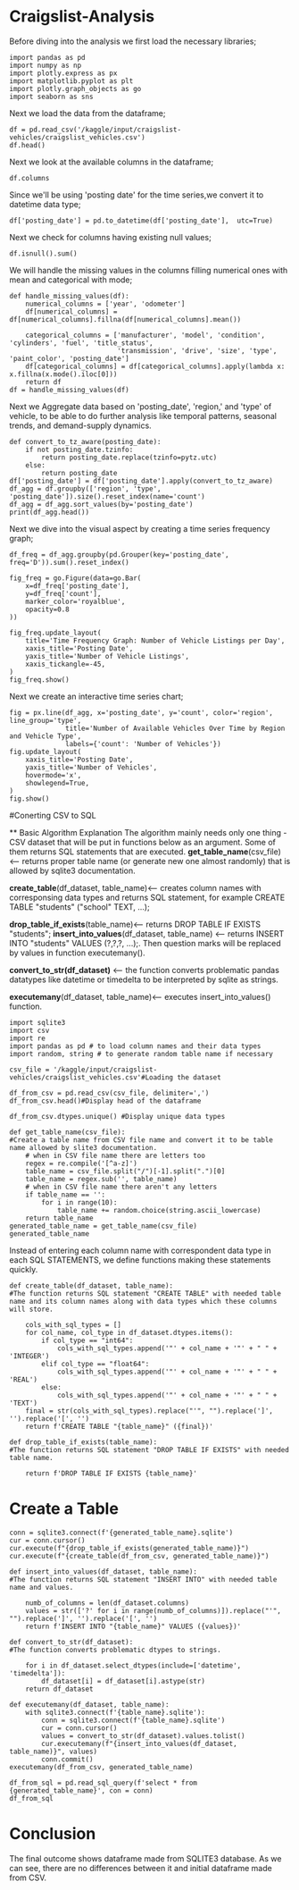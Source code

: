 # Craigslist-Analysis
Before diving into the analysis we first load the necessary libraries;

```
import pandas as pd
import numpy as np
import plotly.express as px
import matplotlib.pyplot as plt
import plotly.graph_objects as go
import seaborn as sns
```
Next we load the data from the dataframe;
```
df = pd.read_csv('/kaggle/input/craigslist-vehicles/craigslist_vehicles.csv')
df.head()
```
Next we look at the available columns in the dataframe;
```
df.columns
```
Since we'll be using 'posting date' for the time series,we convert it to datetime data type;
```
df['posting_date'] = pd.to_datetime(df['posting_date'],  utc=True)
```
Next we check for columns having existing null values;
```
df.isnull().sum()
```
We will handle the missing values in the columns filling numerical ones with mean and categorical with mode;
```
def handle_missing_values(df):
    numerical_columns = ['year', 'odometer']
    df[numerical_columns] = df[numerical_columns].fillna(df[numerical_columns].mean())
    
    categorical_columns = ['manufacturer', 'model', 'condition', 'cylinders', 'fuel', 'title_status',
                           'transmission', 'drive', 'size', 'type', 'paint_color', 'posting_date']
    df[categorical_columns] = df[categorical_columns].apply(lambda x: x.fillna(x.mode().iloc[0]))
    return df
df = handle_missing_values(df)
```
Next we Aggregate data based on 'posting_date', 'region,' and 'type' of vehicle, to be able to do further analysis like temporal patterns, seasonal trends, and demand-supply dynamics.
```
def convert_to_tz_aware(posting_date):
    if not posting_date.tzinfo:
        return posting_date.replace(tzinfo=pytz.utc)
    else:
        return posting_date
df['posting_date'] = df['posting_date'].apply(convert_to_tz_aware)
df_agg = df.groupby(['region', 'type', 'posting_date']).size().reset_index(name='count')
df_agg = df_agg.sort_values(by='posting_date')
print(df_agg.head())
```
Next we dive into the visual aspect by creating a time series frequency graph;
```
df_freq = df_agg.groupby(pd.Grouper(key='posting_date', freq='D')).sum().reset_index()

fig_freq = go.Figure(data=go.Bar(
    x=df_freq['posting_date'],
    y=df_freq['count'],
    marker_color='royalblue',
    opacity=0.8
))

fig_freq.update_layout(
    title='Time Frequency Graph: Number of Vehicle Listings per Day',
    xaxis_title='Posting Date',
    yaxis_title='Number of Vehicle Listings',
    xaxis_tickangle=-45,
)
fig_freq.show()
```
Next we create an interactive time series chart;
```
fig = px.line(df_agg, x='posting_date', y='count', color='region', line_group='type',
              title='Number of Available Vehicles Over Time by Region and Vehicle Type',
              labels={'count': 'Number of Vehicles'})
fig.update_layout(
    xaxis_title='Posting Date',
    yaxis_title='Number of Vehicles',
    hovermode='x',
    showlegend=True,
)
fig.show()
```
#Conerting CSV to SQL

** Basic Algorithm Explanation 
The algorithm mainly needs only one thing - CSV dataset that will be put in functions below as an argument. Some of them returns SQL statements that are executed.
**get_table_name**(csv_file) <-- returns proper table name (or generate new one almost randomly) that is allowed by sqlite3 documentation.

**create_table**(df_dataset, table_name)<-- creates column names with corresponsing data types and returns SQL statement, for example CREATE TABLE "students" ("school" TEXT, ...);

**drop_table_if_exists**(table_name)<-- returns DROP TABLE IF EXISTS "students";
**insert_into_values**(df_dataset, table_name) <-- returns INSERT INTO "students" VALUES (?,?,?, ...);. Then question marks will be replaced by values in function executemany().

**convert_to_str(df_dataset)** <-- the function converts problematic pandas datatypes like datetime or timedelta to be interpreted by sqlite as strings.

**executemany**(df_dataset, table_name)<-- executes insert_into_values() function.

```
import sqlite3
import csv
import re
import pandas as pd # to load column names and their data types
import random, string # to generate random table name if necessary
```
```
csv_file = '/kaggle/input/craigslist-vehicles/craigslist_vehicles.csv'#Loading the dataset
```
```
df_from_csv = pd.read_csv(csv_file, delimiter=',')
df_from_csv.head()#Display head of the dataframe 
```
```
df_from_csv.dtypes.unique() #Display unique data types
```
```
def get_table_name(csv_file):
#Create a table name from CSV file name and convert it to be table name allowed by slite3 documentation.
    # when in CSV file name there are letters too
    regex = re.compile('[^a-z]')
    table_name = csv_file.split("/")[-1].split(".")[0]
    table_name = regex.sub('', table_name)
    # when in CSV file name there aren't any letters
    if table_name == '':
        for i in range(10):
            table_name += random.choice(string.ascii_lowercase)
    return table_name
generated_table_name = get_table_name(csv_file)
generated_table_name
```
Instead of entering each column name with correspondent data type in each SQL STATEMENTS, we define functions making these statements quickly.
```
def create_table(df_dataset, table_name):
#The function returns SQL statement "CREATE TABLE" with needed table name and its column names along with data types which these columns will store.

    cols_with_sql_types = []
    for col_name, col_type in df_dataset.dtypes.items():
        if col_type == "int64":
            cols_with_sql_types.append('"' + col_name + '"' + " " + 'INTEGER')
        elif col_type == "float64":
            cols_with_sql_types.append('"' + col_name + '"' + " " + 'REAL')
        else:
            cols_with_sql_types.append('"' + col_name + '"' + " " + 'TEXT')
    final = str(cols_with_sql_types).replace("'", "").replace(']', '').replace('[', '')
    return f'CREATE TABLE "{table_name}" ({final})'
```
```
def drop_table_if_exists(table_name):
#The function returns SQL statement "DROP TABLE IF EXISTS" with needed table name.
   
    return f'DROP TABLE IF EXISTS {table_name}'
```
# Create a Table
```
conn = sqlite3.connect(f'{generated_table_name}.sqlite')
cur = conn.cursor()
cur.execute(f"{drop_table_if_exists(generated_table_name)}")
cur.execute(f"{create_table(df_from_csv, generated_table_name)}")
```
```
def insert_into_values(df_dataset, table_name):
#The function returns SQL statement "INSERT INTO" with needed table name and values.
    
    numb_of_columns = len(df_dataset.columns)
    values = str(['?' for i in range(numb_of_columns)]).replace("'", "").replace(']', '').replace('[', '')
    return f'INSERT INTO "{table_name}" VALUES ({values})'
```
```
def convert_to_str(df_dataset):
#The function converts problematic dtypes to strings.
    
    for i in df_dataset.select_dtypes(include=['datetime', 'timedelta']):
        df_dataset[i] = df_dataset[i].astype(str)
    return df_dataset
```
```
def executemany(df_dataset, table_name):
    with sqlite3.connect(f'{table_name}.sqlite'):
        conn = sqlite3.connect(f'{table_name}.sqlite')
        cur = conn.cursor()
        values = convert_to_str(df_dataset).values.tolist()
        cur.executemany(f"{insert_into_values(df_dataset, table_name)}", values)
        conn.commit()
executemany(df_from_csv, generated_table_name)
```
```
df_from_sql = pd.read_sql_query(f'select * from {generated_table_name}', con = conn)
df_from_sql
```
# Conclusion 
The final outcome shows dataframe made from SQLITE3 database. As we can see, there are no differences between it and initial dataframe made from CSV.

